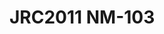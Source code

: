 <a name="material" />

# JRC2011 NM-103
<script type="application/ld+json">
  {
    "@context": "https://schema.org/",
    "@type": "ChemicalSubstance",
    "http://purl.org/dc/terms/conformsTo":
      {
        "@type": "CreativeWork",
        "@id": "https://bioschemas.org/profiles/ChemicalSubstance/0.4-RELEASE/"
      },
    "@id": "https://egonw.github.io/nanowiki/nanowiki343.html#material",
    "name": "JRC2011 NM-103",
    "sameAs": "http://127.0.0.1/mediawiki/index.php/Special:URIResolver/JRC2011_NM-2D103"
  }
</script>


